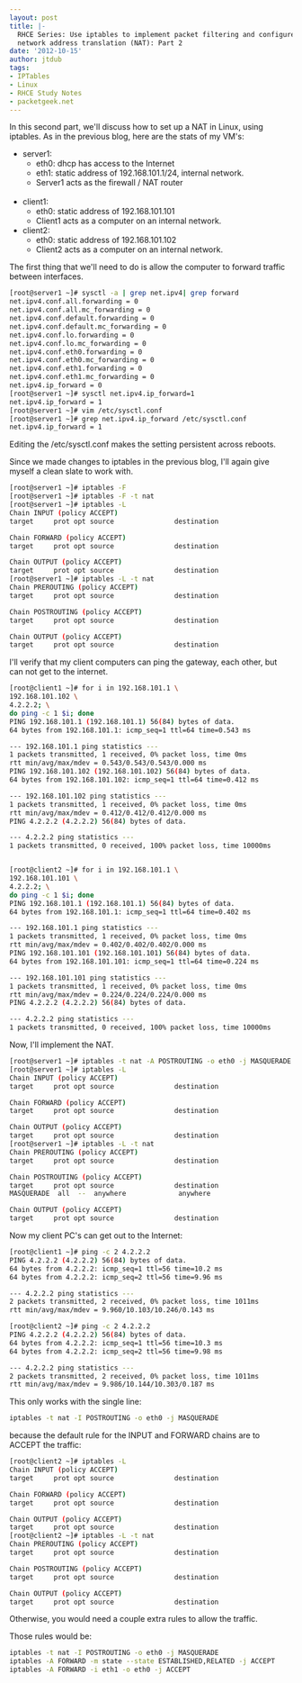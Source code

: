 ```yaml
---
layout: post
title: |-
  RHCE Series: Use iptables to implement packet filtering and configure
  network address translation (NAT): Part 2
date: '2012-10-15'
author: jtdub
tags:
- IPTables
- Linux
- RHCE Study Notes
- packetgeek.net
---
```


In this second part, we'll discuss how to set up a NAT in Linux, using iptables. As in the previous blog, here are the stats of my VM's:

<ul>
 <li>
  server1:
  <ul>
   <li>
    eth0: dhcp has access to the Internet
   </li>
   <li>
    eth1: static address of 192.168.101.1/24, internal network.
   </li>
   <li>
    Server1 acts as the firewall / NAT router
   </li>
   <br/>
  </ul>
 </li>
 <li>
  client1:
  <ul>
   <li>
    eth0: static address of 192.168.101.101
   </li>
   <li>
    Client1 acts as a computer on an internal network.
   </li>
  </ul>
 </li>
 <li>
  client2:
  <ul>
   <li>
    eth0: static address of 192.168.101.102
   </li>
   <li>
    Client2 acts as a computer on an internal network.
   </li>
  </ul>
 </li>
</ul>

The first thing that we'll need to do is allow the computer to forward traffic between interfaces.

```bash
[root@server1 ~]# sysctl -a | grep net.ipv4| grep forward
net.ipv4.conf.all.forwarding = 0
net.ipv4.conf.all.mc_forwarding = 0
net.ipv4.conf.default.forwarding = 0
net.ipv4.conf.default.mc_forwarding = 0
net.ipv4.conf.lo.forwarding = 0
net.ipv4.conf.lo.mc_forwarding = 0
net.ipv4.conf.eth0.forwarding = 0
net.ipv4.conf.eth0.mc_forwarding = 0
net.ipv4.conf.eth1.forwarding = 0
net.ipv4.conf.eth1.mc_forwarding = 0
net.ipv4.ip_forward = 0
[root@server1 ~]# sysctl net.ipv4.ip_forward=1
net.ipv4.ip_forward = 1
[root@server1 ~]# vim /etc/sysctl.conf 
[root@server1 ~]# grep net.ipv4.ip_forward /etc/sysctl.conf 
net.ipv4.ip_forward = 1
```

Editing the /etc/sysctl.conf makes the setting persistent across reboots.

Since we made changes to iptables in the previous blog, I'll again give myself a clean slate to work with.

```bash
[root@server1 ~]# iptables -F
[root@server1 ~]# iptables -F -t nat
[root@server1 ~]# iptables -L
Chain INPUT (policy ACCEPT)
target     prot opt source               destination         

Chain FORWARD (policy ACCEPT)
target     prot opt source               destination         

Chain OUTPUT (policy ACCEPT)
target     prot opt source               destination         
[root@server1 ~]# iptables -L -t nat
Chain PREROUTING (policy ACCEPT)
target     prot opt source               destination         

Chain POSTROUTING (policy ACCEPT)
target     prot opt source               destination         

Chain OUTPUT (policy ACCEPT)
target     prot opt source               destination
```

I'll verify that my client computers can ping the gateway, each other, but can not get to the internet.

```bash
[root@client1 ~]# for i in 192.168.101.1 \
192.168.101.102 \
4.2.2.2; \
do ping -c 1 $i; done
PING 192.168.101.1 (192.168.101.1) 56(84) bytes of data.
64 bytes from 192.168.101.1: icmp_seq=1 ttl=64 time=0.543 ms

--- 192.168.101.1 ping statistics ---
1 packets transmitted, 1 received, 0% packet loss, time 0ms
rtt min/avg/max/mdev = 0.543/0.543/0.543/0.000 ms
PING 192.168.101.102 (192.168.101.102) 56(84) bytes of data.
64 bytes from 192.168.101.102: icmp_seq=1 ttl=64 time=0.412 ms

--- 192.168.101.102 ping statistics ---
1 packets transmitted, 1 received, 0% packet loss, time 0ms
rtt min/avg/max/mdev = 0.412/0.412/0.412/0.000 ms
PING 4.2.2.2 (4.2.2.2) 56(84) bytes of data.

--- 4.2.2.2 ping statistics ---
1 packets transmitted, 0 received, 100% packet loss, time 10000ms


[root@client2 ~]# for i in 192.168.101.1 \
192.168.101.101 \
4.2.2.2; \
do ping -c 1 $i; done
PING 192.168.101.1 (192.168.101.1) 56(84) bytes of data.
64 bytes from 192.168.101.1: icmp_seq=1 ttl=64 time=0.402 ms

--- 192.168.101.1 ping statistics ---
1 packets transmitted, 1 received, 0% packet loss, time 0ms
rtt min/avg/max/mdev = 0.402/0.402/0.402/0.000 ms
PING 192.168.101.101 (192.168.101.101) 56(84) bytes of data.
64 bytes from 192.168.101.101: icmp_seq=1 ttl=64 time=0.224 ms

--- 192.168.101.101 ping statistics ---
1 packets transmitted, 1 received, 0% packet loss, time 0ms
rtt min/avg/max/mdev = 0.224/0.224/0.224/0.000 ms
PING 4.2.2.2 (4.2.2.2) 56(84) bytes of data.

--- 4.2.2.2 ping statistics ---
1 packets transmitted, 0 received, 100% packet loss, time 10000ms
```

Now, I'll implement the NAT.

```bash
[root@server1 ~]# iptables -t nat -A POSTROUTING -o eth0 -j MASQUERADE
[root@server1 ~]# iptables -L
Chain INPUT (policy ACCEPT)
target     prot opt source               destination         

Chain FORWARD (policy ACCEPT)
target     prot opt source               destination         

Chain OUTPUT (policy ACCEPT)
target     prot opt source               destination         
[root@server1 ~]# iptables -L -t nat
Chain PREROUTING (policy ACCEPT)
target     prot opt source               destination         

Chain POSTROUTING (policy ACCEPT)
target     prot opt source               destination         
MASQUERADE  all  --  anywhere             anywhere            

Chain OUTPUT (policy ACCEPT)
target     prot opt source               destination
```

Now my client PC's can get out to the Internet:

```bash
[root@client1 ~]# ping -c 2 4.2.2.2
PING 4.2.2.2 (4.2.2.2) 56(84) bytes of data.
64 bytes from 4.2.2.2: icmp_seq=1 ttl=56 time=10.2 ms
64 bytes from 4.2.2.2: icmp_seq=2 ttl=56 time=9.96 ms

--- 4.2.2.2 ping statistics ---
2 packets transmitted, 2 received, 0% packet loss, time 1011ms
rtt min/avg/max/mdev = 9.960/10.103/10.246/0.143 ms

[root@client2 ~]# ping -c 2 4.2.2.2
PING 4.2.2.2 (4.2.2.2) 56(84) bytes of data.
64 bytes from 4.2.2.2: icmp_seq=1 ttl=56 time=10.3 ms
64 bytes from 4.2.2.2: icmp_seq=2 ttl=56 time=9.98 ms

--- 4.2.2.2 ping statistics ---
2 packets transmitted, 2 received, 0% packet loss, time 1011ms
rtt min/avg/max/mdev = 9.986/10.144/10.303/0.187 ms
```

This only works with the single line:

```bash
iptables -t nat -I POSTROUTING -o eth0 -j MASQUERADE
```

because the default rule for the INPUT and FORWARD chains are to ACCEPT the traffic:

```bash
[root@client2 ~]# iptables -L
Chain INPUT (policy ACCEPT)
target     prot opt source               destination         

Chain FORWARD (policy ACCEPT)
target     prot opt source               destination         

Chain OUTPUT (policy ACCEPT)
target     prot opt source               destination         
[root@client2 ~]# iptables -L -t nat
Chain PREROUTING (policy ACCEPT)
target     prot opt source               destination         

Chain POSTROUTING (policy ACCEPT)
target     prot opt source               destination         

Chain OUTPUT (policy ACCEPT)
target     prot opt source               destination
```

Otherwise, you would need a couple extra rules to allow the traffic.

Those rules would be:

```bash
iptables -t nat -I POSTROUTING -o eth0 -j MASQUERADE
iptables -A FORWARD -m state --state ESTABLISHED,RELATED -j ACCEPT
iptables -A FORWARD -i eth1 -o eth0 -j ACCEPT
```
